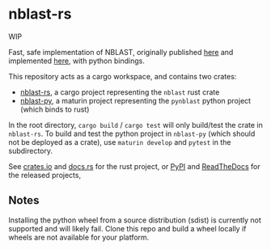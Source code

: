 # nblast-rs

WIP

Fast, safe implementation of NBLAST, originally published [here](https://www.ncbi.nlm.nih.gov/pmc/articles/PMC4961245/) and implemented [here](https://github.com/natverse/nat.nblast/), with python bindings.

This repository acts as a cargo workspace, and contains two crates:

- [nblast-rs](./nblast-rs), a cargo project representing the `nblast` rust crate
- [nblast-py](./nblast-py), a maturin project representing the `pynblast` python project (which binds to rust)

In the root directory, `cargo build` / `cargo test` will only build/test the crate in `nblast-rs`.
To build and test the python project in `nblast-py` (which should not be deployed as a crate), use `maturin develop` and `pytest` in the subdirectory.

See [crates.io](https://crates.io/crates/rand) and [docs.rs](https://docs.rs/nblast) for the rust project,
or [PyPI](https://pypi.org/project/pynblast) and [ReadTheDocs]() for the released projects,


## Notes

Installing the python wheel from a source distribution (sdist) is currently not supported and will likely fail.
Clone this repo and build a wheel locally if wheels are not available for your platform.
